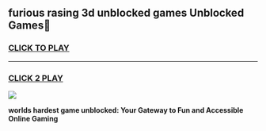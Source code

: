 
## furious rasing 3d unblocked games Unblocked Games👋
<h3>
<a href="https://premium.freeplayer.one?title=furious_rasing_3d_unblocked_games&ref=16F">CLICK TO PLAY</a></h3>
<hr>

<h3>
<a href="https://premium.freeplayer.one?title=furious_rasing_3d_unblocked_games&ref=16F">CLICK 2 PLAY</a>
  
</h3>

<a href="https://premium.freeplayer.one?title=furious_rasing_3d_unblocked_games&ref=16F/"><img src="https://clearcache.store/games.png"></a>


**worlds hardest game unblocked: Your Gateway to Fun and Accessible Online Gaming**
